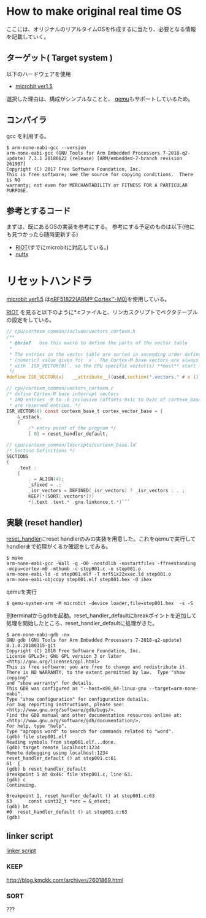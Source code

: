 # How to make original real time OS

ここには、オリジナルのリアルタイムOSを作成するに当たり、必要となる情報を記載していく。

## ターゲット( Target system )
以下のハードウェアを使用

 * [microbit ver1.5](https://tech.microbit.org/hardware/1-5-revision/)

選択した理由は、構成がシンプルなことと、
[qemu](https://www.qemu.org/2019/05/22/microbit/)もサポートしているため。

## コンパイラ

gcc を利用する。

```
$ arm-none-eabi-gcc --version
arm-none-eabi-gcc (GNU Tools for Arm Embedded Processors 7-2018-q2-update) 7.3.1 20180622 (release) [ARM/embedded-7-branch revision 261907]
Copyright (C) 2017 Free Software Foundation, Inc.
This is free software; see the source for copying conditions.  There is NO
warranty; not even for MERCHANTABILITY or FITNESS FOR A PARTICULAR PURPOSE.
```

## 参考とするコード

まずは、既にあるOSの実装を参考にする。
参考にする予定のものは以下(他にも見つかったら随時更新する)

 * [RIOT](https://github.com/RIOT-OS/RIOT)(すでにmicrobitに対応している。)
 * [nuttx](https://github.com/apache/incubator-nuttx)

 # リセットハンドラ

 [microbit ver1.5](https://tech.microbit.org/hardware/1-5-revision/) は[nRF51822(ARM® Cortex™-M0)](https://www.nordicsemi.com/Products/Low-power-short-range-wireless/nRF51822)を使用している。


[RIOT](https://github.com/RIOT-OS/RIOT) を見ると以下のように*.cファイルと、リンカスクリプトでベクタテーブルの設定をしている。

```c
// cpu/cortexm_common/include/vectors_cortexm.h
/**
 * @brief   Use this macro to define the parts of the vector table
 *
 * The entries in the vector table are sorted in ascending order defined by the
 * (numeric) value given for `x`. The Cortex-M base vectors are always defined
 * with `ISR_VECTOR(0)`, so the CPU specific vector(s) **must** start from 1.
 */
#define ISR_VECTOR(x)   __attribute__((used,section(".vectors." # x )))
```

```c
// cpu/cortexm_common/vectors_cortexm.c
/* define Cortex-M base interrupt vectors
 * IRQ entries -9 to -6 inclusive (offsets 0x1c to 0x2c of cortexm_base_t)
 * are reserved entries. */
ISR_VECTOR(0) const cortexm_base_t cortex_vector_base = {
    &_estack,
    {
        /* entry point of the program */
        [ 0] = reset_handler_default,
```

```c
// cpu/cortexm_common/ldscripts/cortexm_base.ld
/* Section Definitions */
SECTIONS
{
    .text :
    {
        . = ALIGN(4);
        _sfixed = .;
        _isr_vectors = DEFINED(_isr_vectors) ? _isr_vectors : . ;
        KEEP(*(SORT(.vectors*)))
        *(.text .text.* .gnu.linkonce.t.*)```
```

## 実験 (reset handler)

[reset_handler](https://github.com/SaitoYutaka/how-to-make-realtime-os/tree/main/reset_handler)にreset handlerのみの実装を用意した。これをqemuで実行してhandlerまで処理がくるか確認をしてみる。

```
$ make
arm-none-eabi-gcc -Wall -g -O0 -nostdlib -nostartfiles -ffreestanding  -mcpu=cortex-m0 -mthumb -c step001.c -o step001.o
arm-none-eabi-ld -o step001.elf -T nrf51x22xxac.ld step001.o
arm-none-eabi-objcopy step001.elf step001.hex -O ihex
```

qemuを実行

```
$ qemu-system-arm -M microbit -device loader,file=step001.hex  -s -S
```

別terminalからgdbを起動。reset_handler_defaultにbreakポイントを追加して処理を開始したところ、reset_handler_defaultに処理がきた。

```
$ arm-none-eabi-gdb -nx
GNU gdb (GNU Tools for Arm Embedded Processors 7-2018-q2-update) 8.1.0.20180315-git
Copyright (C) 2018 Free Software Foundation, Inc.
License GPLv3+: GNU GPL version 3 or later <http://gnu.org/licenses/gpl.html>
This is free software: you are free to change and redistribute it.
There is NO WARRANTY, to the extent permitted by law.  Type "show copying"
and "show warranty" for details.
This GDB was configured as "--host=x86_64-linux-gnu --target=arm-none-eabi".
Type "show configuration" for configuration details.
For bug reporting instructions, please see:
<http://www.gnu.org/software/gdb/bugs/>.
Find the GDB manual and other documentation resources online at:
<http://www.gnu.org/software/gdb/documentation/>.
For help, type "help".
Type "apropos word" to search for commands related to "word".
(gdb) file step001.elf 
Reading symbols from step001.elf...done.
(gdb) target remote localhost:1234
Remote debugging using localhost:1234
reset_handler_default () at step001.c:61
61	{
(gdb) b reset_handler_default 
Breakpoint 1 at 0x46: file step001.c, line 63.
(gdb) c
Continuing.

Breakpoint 1, reset_handler_default () at step001.c:63
63	    const uint32_t *src = &_etext;
(gdb) bt
#0  reset_handler_default () at step001.c:63
(gdb) 
```

## linker script
[linker script](https://sourceware.org/binutils/docs-2.35/ld/Scripts.html#Scripts)

### KEEP
http://blog.kmckk.com/archives/2601869.html

### SORT
???

